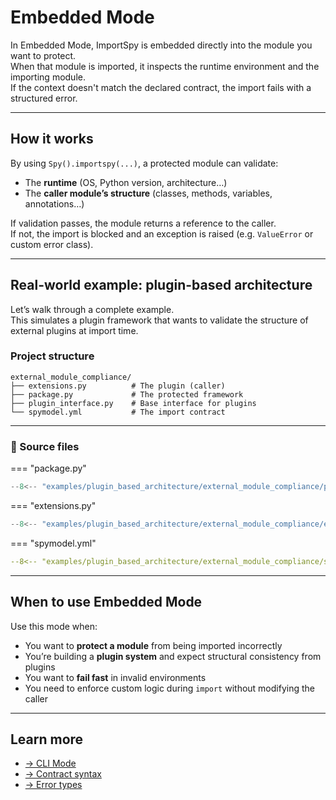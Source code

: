 # Embedded Mode

In Embedded Mode, ImportSpy is embedded directly into the module you want to protect.  
When that module is imported, it inspects the runtime environment and the importing module.  
If the context doesn't match the declared contract, the import fails with a structured error.

---

## How it works

By using `Spy().importspy(...)`, a protected module can validate:

- The **runtime** (OS, Python version, architecture…)
- The **caller module’s structure** (classes, methods, variables, annotations…)

If validation passes, the module returns a reference to the caller.  
If not, the import is blocked and an exception is raised (e.g. `ValueError` or custom error class).

---

## Real-world example: plugin-based architecture

Let’s walk through a complete example.  
This simulates a plugin framework that wants to validate the structure of external plugins at import time.

### Project structure

```
external_module_compliance/
├── extensions.py          # The plugin (caller)
├── package.py             # The protected framework
├── plugin_interface.py    # Base interface for plugins
└── spymodel.yml           # The import contract
```

---

### 🧩 Source files

=== "package.py"

```python
--8<-- "examples/plugin_based_architecture/external_module_compliance/package.py"
```

=== "extensions.py"

```python
--8<-- "examples/plugin_based_architecture/external_module_compliance/extensions.py"
```

=== "spymodel.yml"

```yaml
--8<-- "examples/plugin_based_architecture/external_module_compliance/spymodel.yml"
```

---

## When to use Embedded Mode

Use this mode when:

- You want to **protect a module** from being imported incorrectly
- You’re building a **plugin system** and expect structural consistency from plugins
- You want to **fail fast** in invalid environments
- You need to enforce custom logic during `import` without modifying the caller

---

## Learn more

- [→ CLI Mode](cli.md)
- [→ Contract syntax](../contracts/syntax.md)
- [→ Error types](../errors/index.md)
